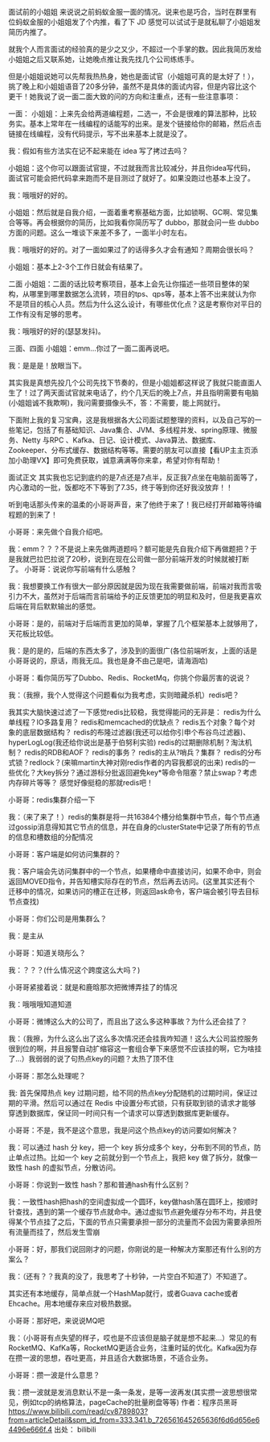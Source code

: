 面试前的小姐姐
来说说之前蚂蚁金服一面的情况。说来也是巧合，当时在群里有位蚂蚁金服的小姐姐发了个内推，看了下 JD 感觉可以试试于是就私聊了小姐姐发简历内推了。

就我个人而言面试的经验真的是少之又少，不超过一个手掌的数。因此我简历发给小姐姐之后又联系她，让她晚点推让我先找几个公司练练手。

但是小姐姐说她可以先帮我热热身，她也是面试官（小姐姐可真的是太好了！），挑了晚上和小姐姐语音了20多分钟，虽然不是具体的面试内容，但是内容比这个更干！她我说了说一面二面大致的问的方向和注重点，还有一些注意事项：

一面：
小姐姐：上来先会给两道编程题，二选一，不会是很难的算法那种，比较务实。基本上常年在一线编程的话能写的出来。是发个链接给你的邮箱，然后点击链接在线编程，没有代码提示，写不出来基本上就是没了。

我：假如有些方法实在记不起来能在 idea 写了拷过去吗？

小姐姐：这个你可以跟面试官提，不过就我而言比较减分，并且你idea写代码，面试官可能会把代码拿来跑而不是目测过了就好了。如果没跑过也基本上没了。

我：哦哦好的好的。

小姐姐：然后就是自我介绍，一面着重考察基础方面，比如锁啊、GC啊、常见集合等等。再会根据你的简历，比如我看你简历写了 dubbo，那就会问一些 dubbo 方面的问题。这么一堆谈下来差不多了，一面半小时左右。

我：哦哦好的好的。对了一面如果过了的话得多久才会有通知？周期会很长吗？

小姐姐：基本上2-3个工作日就会有结果了。

二面
小姐姐：二面的话比较考察项目，基本上会先让你描述一些项目整体的架构，从哪里到哪里数据怎么流转，项目的tps、qps等，基本上答不出来就认为你不是项目的核心人员。然后为什么这么设计，有哪些优化点？这是考察你对平日的工作有没有足够的思考。

我：哦哦好的好的(瑟瑟发抖)。

三面、四面
小姐姐：emm…你过了一面二面再说吧。

我：是是是！放眼当下。

其实我是真想先投几个公司先找下节奏的，但是小姐姐都这样说了我就只能直面人生了！过了两天面试官就来电话了，约个几天后的晚上7点，并且指明需要有电脑(小姐姐诚不我欺啊)，我问需要摄像头不，答：不需要，能上网就行。

下面附上我的复习宝典，这是我根据各大公司面试题整理的资料，以及自己写的一些笔记，包括了有基础知识、Java集合、JVM、多线程并发、spring原理、微服务、Netty 与RPC 、Kafka、日记、设计模式、Java算法、数据库、Zookeeper、分布式缓存、数据结构等等。需要的朋友可以直接【看UP主主页添加小助理VX】即可免费获取，诚意满满等你来拿，希望对你有帮助！

面试正文
其实我也忘记到底约的是7点还是7点半，反正我7点坐在电脑前面等了，内心激动的一批，饭都吃不下等到了7.35，终于等到你还好我没放弃！！

听到电话那头传来的温柔的小哥哥声音，来了他终于来了！我已经打开邮箱等待编程题的到来了！

小哥哥：来先做个自我介绍吧。

我：emm？？？不是说上来先做两道题吗？额可能是先自我介绍下再做题把？于是我就巴拉巴拉说了20秒，说到在现在公司做一部分前端开发的时候就被打断了。
小哥哥：说说你写前端有什么感触？

我：我想要换工作有很大一部分原因就是因为现在我需要做前端，前端对我而言吸引力不大，虽然对于后端而言前端给予的正反馈更加的明显和及时，但是我更喜欢后端在背后默默输出的感觉。

小哥哥：是的，前端对于后端而言更加的简单，掌握了几个框架基本上就够用了，天花板比较低。

我：是的是的，后端的东西太多了，涉及到的面很广(各位前端听友，上面的话是小哥哥说的，原话，雨我无瓜。我也是身不由己是吧，请海涵哈)

小哥哥：看你简历写了Dubbo、Redis、RocketMq，你挑个你最厉害的说说？

我：（我擦，我个人觉得这个问题看似为我考虑，实则暗藏杀机）redis吧？

我其实大脑快速过滤了一下感觉redis比较稳，我觉得能问的无非是：
redis为什么单线程？IO多路复用？
redis和memcached的优缺点？
redis五个对象？每个对象的底层数据结构？
redis的布隆过滤器(我还可以给你引申个布谷鸟过滤器)、hyperLogLog(我还给你说出是基于伯努利实验)
redis的过期删除机制？淘汰机制？
redis的RDB和AOF？
redis的事务？
redis的主从?哨兵？集群？
redis的分布式锁？redlock？(来嘛martin大神对刚redis作者的内容我都说的出来)
redis的一些优化？大key拆分？通过游标分批返回避免key*等命令阻塞？禁止swap？考虑内存碎片等等？
感觉好像挺稳的那就redis吧！

小哥哥：redis集群介绍一下

我：（来了来了！）redis的集群是将一共16384个槽分给集群中节点，每个节点通过gossip消息得知其它节点的信息，并在自身的clusterState中记录了所有的节点的信息和槽数组的分配情况

小哥哥：客户端是如何访问集群的？

我：客户端会先访问集群中的一个节点，如果槽命中直接访问，如果不命中，则会返回MOVED指令，并告知槽实际存在的节点，然后再去访问。(这里其实还有个迁移中的情况，如果访问的槽正在迁移，则返回ask命令，客户端会被引导去目标节点查找)

小哥哥：你们公司是用集群么？

我：是主从

小哥哥：知道关晓彤么？

我：？？？(什么情况这个跨度这么大吗？)

小哥哥紧接着说：就是和鹿晗那次把微博弄挂了的情况

我：哦哦哦知道知道

小哥哥：微博这么大的公司了，而且出了这么多这种事故？为什么还会挂了？

我：（我擦，为什么这么出了这么多次情况还会挂我咋知道！这么大公司监控服务很到位的啊，并且报警自动扩缩容这一套组合拳下来感觉不应该挂的啊，它为啥挂了…）我弱弱的说了句热点key的问题？太热了顶不住

小哥哥：那怎么处理呢？

我: 首先保障热点 key 过期问题，给不同的热点key分配随机的过期时间，保证过期的平滑。然后可以通过在 Redis 中设置分布式锁，只有获取到锁的请求才能够穿透到数据库，保证同一时间只有一个请求可以穿透到数据库更新缓存。

小哥哥：不是，我不是这个意思，我是问这个热点key的访问要如何解决？

我：可以通过 hash 分 key，把一个 key 拆分成多个 key，分布到不同的节点，防止单点过热。比如一个 key 之前就分到一个节点上，我把 key 做了拆分，就像一致性 hash 的虚拟节点，分散访问。

小哥哥：你说到一致性 hash？那和普通hash有什么区别？

我：一致性hash把hash的空间虚拟成一个圆环，key做hash落在圆环上，按顺时针查找，遇到的第一个缓存节点就命中。通过虚拟节点避免缓存分布不均，并且使得某个节点挂了之后，下面的节点只需要承担一部分的流量而不会因为需要承担所有流量而挂了，然后发生雪崩

小哥哥：好，那我们说回刚才的问题，你刚说的是一种解决方案那还有什么别的方案么？

我：（还有？？我真的没了，我思考了十秒钟，一片空白不知道了）不知道了。

其实还有本地缓存，简单点就一个HashMap就行，或者Guava cache或者Ehcache。用本地缓存来应对极热数据。

小哥哥：那好吧，来说说MQ吧

我：（小哥哥有点失望的样子，哎也是不应该但是脑子就是想不起来…）常见的有RocketMQ、KafKa等，RocketMQ更适合业务，注重时延的优化。Kafka因为存在攒一波的思想，吞吐更高，并且适合大数据场景，不适合业务。

小哥哥：攒一波是什么意思？

我：攒一波就是发消息默认不是一条一条发，是等一波再发(其实攒一波思想很常见，例如tcp的纳格算法，pageCache的批量刷盘等等)
作者：程序员黑哥
https://www.bilibili.com/read/cv8789803?from=articleDetail&spm_id_from=333.341.b_726561645265636f6d6d656e64496e666f.4
出处： bilibili